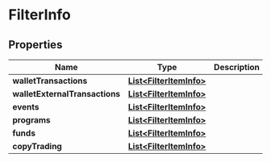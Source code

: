 # FilterInfo

## Properties
Name | Type | Description | Notes
------------ | ------------- | ------------- | -------------
**walletTransactions** | [**List&lt;FilterItemInfo&gt;**](FilterItemInfo.md) |  |  [optional]
**walletExternalTransactions** | [**List&lt;FilterItemInfo&gt;**](FilterItemInfo.md) |  |  [optional]
**events** | [**List&lt;FilterItemInfo&gt;**](FilterItemInfo.md) |  |  [optional]
**programs** | [**List&lt;FilterItemInfo&gt;**](FilterItemInfo.md) |  |  [optional]
**funds** | [**List&lt;FilterItemInfo&gt;**](FilterItemInfo.md) |  |  [optional]
**copyTrading** | [**List&lt;FilterItemInfo&gt;**](FilterItemInfo.md) |  |  [optional]
